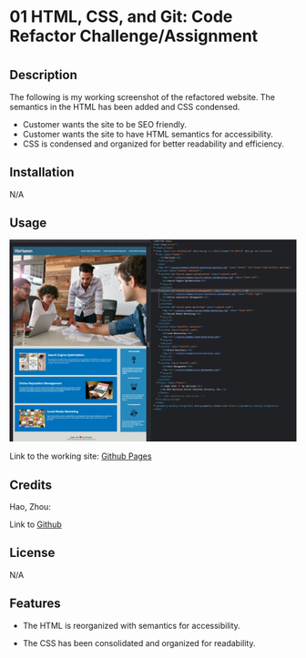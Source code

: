 # 01 HTML, CSS, and Git: Code Refactor Challenge/Assignment

# <Your-Project-Title>

## Description

The following is my working screenshot of the refactored website. The semantics in the HTML has been added and CSS condensed.

- Customer wants the site to be SEO friendly.
- Customer wants the site to have HTML semantics for accessibility.
- CSS is condensed and organized for better readability and efficiency.

## Installation

N/A

## Usage

![The Horiseon webpage includes a navigation bar, a header image, and cards with text and images at the bottom of the page.](./Assets/refactor-screenshot.jpg)

Link to the working site: [Github Pages](https://roflmelon.github.io/utor-assignment1/)

## Credits

Hao, Zhou:

Link to [Github](https://github.com/roflmelon)

## License

N/A

## Features

- The HTML is reorganized with semantics for accessibility.

- The CSS has been consolidated and organized for readability.
